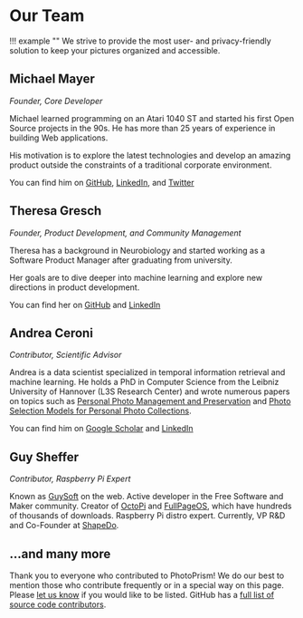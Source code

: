 # Our Team

!!! example ""
    We strive to provide the most user- and privacy-friendly solution to keep your pictures organized and accessible.

## Michael Mayer ##

*Founder, Core Developer*

Michael learned programming on an Atari 1040 ST and started his first Open Source projects in the 90s. He has more than 25 years of experience in building Web applications.

His motivation is to explore the latest technologies and develop an amazing product outside the constraints of a traditional corporate environment.

You can find him on [GitHub](https://github.com/lastzero), [LinkedIn](https://www.linkedin.com/in/lastzero/), and [Twitter](https://twitter.com/lastzero)

## Theresa Gresch ##

*Founder, Product Development, and Community Management*

Theresa has a background in Neurobiology and started working as a Software Product Manager after graduating from university.

Her goals are to dive deeper into machine learning and explore new directions in product development.

You can find her on [GitHub](https://github.com/graciousgrey) and [LinkedIn](https://www.linkedin.com/in/theresa-gresch-886924103/)

## Andrea Ceroni ##

*Contributor, Scientific Advisor*

Andrea is a data scientist specialized in temporal information retrieval and machine learning.
He holds a PhD in Computer Science from the Leibniz University of Hannover (L3S Research Center) and wrote numerous papers on topics such as
[Personal Photo Management and Preservation](https://www.researchgate.net/profile/Andrea_Ceroni/publication/323222448_Personal_Photo_Management_and_Preservation/links/5a995f8da6fdcc3cbac8fa59/Personal-Photo-Management-and-Preservation.pdf)
and [Photo Selection Models for Personal Photo Collections](https://www.iti.gr/~bmezaris/publications/hmmp@icme2015_2_preprint.pdf).

You can find him on [Google Scholar](https://scholar.google.de/citations?user=JHsQY5YAAAAJ&hl=en) and [LinkedIn](https://www.linkedin.com/in/andrea-ceroni/)

## Guy Sheffer ##

*Contributor, Raspberry Pi Expert*

Known as [GuySoft](https://github.com/guysoft) on the web. Active developer in the Free Software and Maker community.
Creator of [OctoPi](https://github.com/guysoft/OctoPi) and [FullPageOS](https://github.com/guysoft/FullPageOS), 
which have hundreds of thousands of downloads. Raspberry Pi distro expert. 
Currently, VP R&D and Co-Founder at [ShapeDo](https://shapedo.com/).

## ...and many more ##

Thank you to everyone who contributed to PhotoPrism!
We do our best to mention those who contribute frequently or in a special way on this page.
Please [let us know](mailto:hello@photoprism.app) if you would like to be listed.
GitHub has a [full list of source code contributors](https://github.com/photoprism/photoprism/graphs/contributors).
